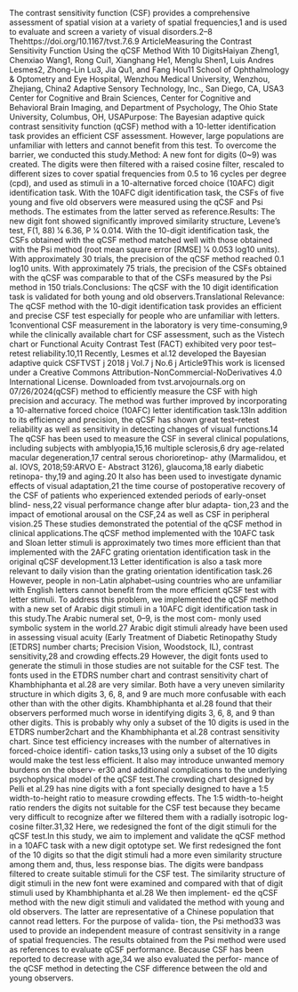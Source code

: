 The contrast sensitivity function (CSF) provides a comprehensive assessment of spatial vision at a variety of spatial frequencies,1 and is used to evaluate and screen a variety of visual disorders.2–8 Thehttps://doi.org/10.1167/tvst.7.6.9 ArticleMeasuring the Contrast Sensitivity Function Using the qCSF Method With 10 DigitsHaiyan Zheng1, Chenxiao Wang1, Rong Cui1, Xianghang He1, Menglu Shen1, Luis Andres Lesmes2, Zhong-Lin Lu3, Jia Qu1, and Fang Hou11 School of Ophthalmology & Optometry and Eye Hospital, Wenzhou Medical University, Wenzhou, Zhejiang, China2 Adaptive Sensory Technology, Inc., San Diego, CA, USA3 Center for Cognitive and Brain Sciences, Center for Cognitive and Behavioral Brain Imaging, and Department of Psychology, The Ohio State University, Columbus, OH, USAPurpose: The Bayesian adaptive quick contrast sensitivity function (qCSF) method with a 10-letter identification task provides an efficient CSF assessment.
However, large populations are unfamiliar with letters and cannot benefit from this test.
To overcome the barrier, we conducted this study.Method: A new font for digits (0~9) was created.
The digits were then filtered with a raised cosine filter, rescaled to different sizes to cover spatial frequencies from 0.5 to 16 cycles per degree (cpd), and used as stimuli in a 10-alternative forced choice (10AFC) digit identification task.
With the 10AFC digit identification task, the CSFs of five young and five old observers were measured using the qCSF and Psi methods.
The estimates from the latter served as reference.Results: The new digit font showed significantly improved similarity structure, Levene’s test, F(1, 88) 1⁄4 6.36, P 1⁄4 0.014.
With the 10-digit identification task, the CSFs obtained with the qCSF method matched well with those obtained with the Psi method (root mean square error [RMSE] 1⁄4 0.053 log10 units).
With approximately 30 trials, the precision of the qCSF method reached 0.1 log10 units.
With approximately 75 trials, the precision of the CSFs obtained with the qCSF was comparable to that of the CSFs measured by the Psi method in 150 trials.Conclusions: The qCSF with the 10 digit identification task is validated for both young and old observers.Translational Relevance: The qCSF method with the 10-digit identification task provides an efficient and precise CSF test especially for people who are unfamiliar with letters.
1conventional CSF measurement in the laboratory is very time-consuming,9 while the clinically available chart for CSF assessment, such as the Vistech chart or Functional Acuity Contrast Test (FACT) exhibited very poor test–retest reliability.10,11 Recently, Lesmes et al.12 developed the Bayesian adaptive quick CSFTVST j 2018 j Vol.7 j No.6 j Article9This work is licensed under a Creative Commons Attribution-NonCommercial-NoDerivatives 4.0 International License.
Downloaded from tvst.arvojournals.org on 07/26/2024(qCSF) method to efficiently measure the CSF with high precision and accuracy.
The method was further improved by incorporating a 10-alternative forced choice (10AFC) letter identification task.13In addition to its efficiency and precision, the qCSF has shown great test–retest reliability as well as sensitivity in detecting changes of visual functions.14 The qCSF has been used to measure the CSF in several clinical populations, including subjects with amblyopia,15,16 multiple sclerosis,6 dry age-related macular degeneration,17 central serous chorioretinop- athy (Marmalidou, et al.
IOVS, 2018;59:ARVO E- Abstract 3126), glaucoma,18 early diabetic retinopa- thy,19 and aging.20 It also has been used to investigate dynamic effects of visual adaptation,21 the time course of postoperative recovery of the CSF of patients who experienced extended periods of early-onset blind- ness,22 visual performance change after blur adapta- tion,23 and the impact of emotional arousal on the CSF,24 as well as CSF in peripheral vision.25 These studies demonstrated the potential of the qCSF method in clinical applications.The qCSF method implemented with the 10AFC task and Sloan letter stimuli is approximately two times more efficient than that implemented with the 2AFC grating orientation identification task in the original qCSF development.13 Letter identification is also a task more relevant to daily vision than the grating orientation identification task.26 However, people in non-Latin alphabet–using countries who are unfamiliar with English letters cannot benefit from the more efficient qCSF test with letter stimuli.
To address this problem, we implemented the qCSF method with a new set of Arabic digit stimuli in a 10AFC digit identification task in this study.The Arabic numeral set, 0–9, is the most com- monly used symbolic system in the world.27 Arabic digit stimuli already have been used in assessing visual acuity (Early Treatment of Diabetic Retinopathy Study [ETDRS] number charts; Precision Vision, Woodstock, IL), contrast sensitivity,28 and crowding effects.29 However, the digit fonts used to generate the stimuli in those studies are not suitable for the CSF test.
The fonts used in the ETDRS number chart and contrast sensitivity chart of Khambhiphanta et al.28 are very similar.
Both have a very uneven similarity structure in which digits 3, 6, 8, and 9 are much more confusable with each other than with the other digits.
Khambhiphanta et al.28 found that their observers performed much worse in identifying digits 3, 6, 8, and 9 than other digits.
This is probably why only a subset of the 10 digits is used in the ETDRS number2chart and the Khambhiphanta et al.28 contrast sensitivity chart.
Since test efficiency increases with the number of alternatives in forced-choice identifi- cation tasks,13 using only a subset of the 10 digits would make the test less efficient.
It also may introduce unwanted memory burdens on the observ- er30 and additional complications to the underlying psychophysical model of the qCSF test.The crowding chart designed by Pelli et al.29 has nine digits with a font specially designed to have a 1:5 width-to-height ratio to measure crowding effects.
The 1:5 width-to-height ratio renders the digits not suitable for the CSF test because they became very difficult to recognize after we filtered them with a radially isotropic log-cosine filter.31,32 Here, we redesigned the font of the digit stimuli for the qCSF test.In this study, we aim to implement and validate the qCSF method in a 10AFC task with a new digit optotype set.
We first redesigned the font of the 10 digits so that the digit stimuli had a more even similarity structure among them and, thus, less response bias.
The digits were bandpass filtered to create suitable stimuli for the CSF test.
The similarity structure of digit stimuli in the new font were examined and compared with that of digit stimuli used by Khambhiphanta et al.28 We then implement- ed the qCSF method with the new digit stimuli and validated the method with young and old observers.
The latter are representative of a Chinese population that cannot read letters.
For the purpose of valida- tion, the Psi method33 was used to provide an independent measure of contrast sensitivity in a range of spatial frequencies.
The results obtained from the Psi method were used as references to evaluate qCSF performance.
Because CSF has been reported to decrease with age,34 we also evaluated the perfor- mance of the qCSF method in detecting the CSF difference between the old and young observers.
